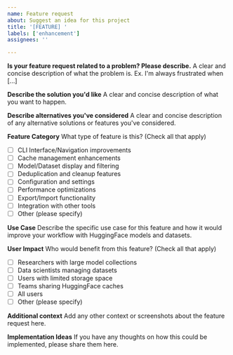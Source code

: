 ```yaml
---
name: Feature request
about: Suggest an idea for this project
title: '[FEATURE] '
labels: ['enhancement']
assignees: ''

---
```


**Is your feature request related to a problem? Please describe.**
A clear and concise description of what the problem is. Ex. I'm always frustrated when [...]

**Describe the solution you'd like**
A clear and concise description of what you want to happen.

**Describe alternatives you've considered**
A clear and concise description of any alternative solutions or features you've considered.

**Feature Category**
What type of feature is this? (Check all that apply)
- [ ] CLI Interface/Navigation improvements
- [ ] Cache management enhancements
- [ ] Model/Dataset display and filtering
- [ ] Deduplication and cleanup features
- [ ] Configuration and settings
- [ ] Performance optimizations
- [ ] Export/Import functionality
- [ ] Integration with other tools
- [ ] Other (please specify)

**Use Case**
Describe the specific use case for this feature and how it would improve your workflow with HuggingFace models and datasets.

**User Impact**
Who would benefit from this feature? (Check all that apply)
- [ ] Researchers with large model collections
- [ ] Data scientists managing datasets
- [ ] Users with limited storage space
- [ ] Teams sharing HuggingFace caches
- [ ] All users
- [ ] Other (please specify)

**Additional context**
Add any other context or screenshots about the feature request here.

**Implementation Ideas**
If you have any thoughts on how this could be implemented, please share them here.